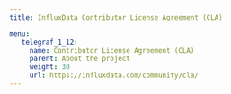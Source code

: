 ```yaml
---
title: InfluxData Contributor License Agreement (CLA)

menu:
   telegraf_1_12:
     name: Contributor License Agreement (CLA)
     parent: About the project
     weight: 30
     url: https://influxdata.com/community/cla/
---
```

